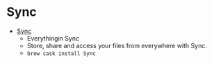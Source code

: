 # Sync
- [Sync](https://www.sync.com/)
  -  Everythingin Sync
  - Store, share and access your files from everywhere with Sync.
  - `brew cask install Sync`
